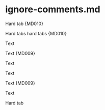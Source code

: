 # ignore-comments.md

Hard	tab {MD010}

Hard	tabs		hard			tabs {MD010}

<!-- Hard	tab -->

<!--Hard	tab-->

<!--
Hard	tab
-->

<!--
Hard	tab

Hard	tab
-->

<!--
Hard	tab {MD010}
Invalid--comment
Hard	tab {MD010}
-->

Te<!-- Hard	tab -->xt

Te<!-- Hard	tab -->xt {MD009} 

T<!-- Hard	tab -->ex<!-- Hard	tab -->t

Te<!--
Hard	tab
-->xt

Te<!--
Hard	tab
-->xt {MD009} 

Te<!-- Trailing space 
-->xt

<!-- markdownlint-disable MD010 -->

Hard	tab
